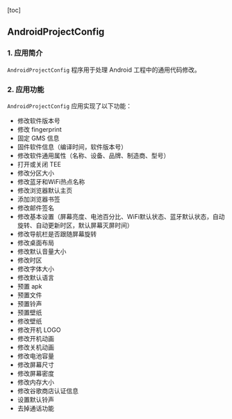 [toc]

## AndroidProjectConfig

### 1. 应用简介

`AndroidProjectConfig` 程序用于处理 Android 工程中的通用代码修改。

### 2. 应用功能

`AndroidProjectConfig` 应用实现了以下功能：

+ 修改软件版本号
+ 修改 fingerprint
+ 固定 GMS 信息
+ 固件软件信息（编译时间，软件版本号）
+ 修改软件通用属性（名称、设备、品牌、制造商、型号）
+ 打开或关闭 TEE
+ 修改分区大小
+ 修改蓝牙和WiFi热点名称
+ 修改浏览器默认主页
+ 添加浏览器书签
+ 修改邮件签名
+ 修改基本设置（屏幕亮度、电池百分比、WiFi默认状态、蓝牙默认状态，自动旋转、自动更新时区，默认屏幕灭屏时间）
+ 修改导航栏是否跟随屏幕旋转
+ 修改桌面布局
+ 修改默认音量大小
+ 修改时区
+ 修改字体大小
+ 修改默认语言
+ 预置 apk
+ 预置文件
+ 预置铃声
+ 预置壁纸
+ 修改壁纸
+ 修改开机 LOGO
+ 修改开机动画
+ 修改关机动画
+ 修改电池容量
+ 修改屏幕尺寸
+ 修改屏幕密度
+ 修改内存大小
+ 修改谷歌商店认证信息
+ 设置默认铃声
+ 去掉通话功能

